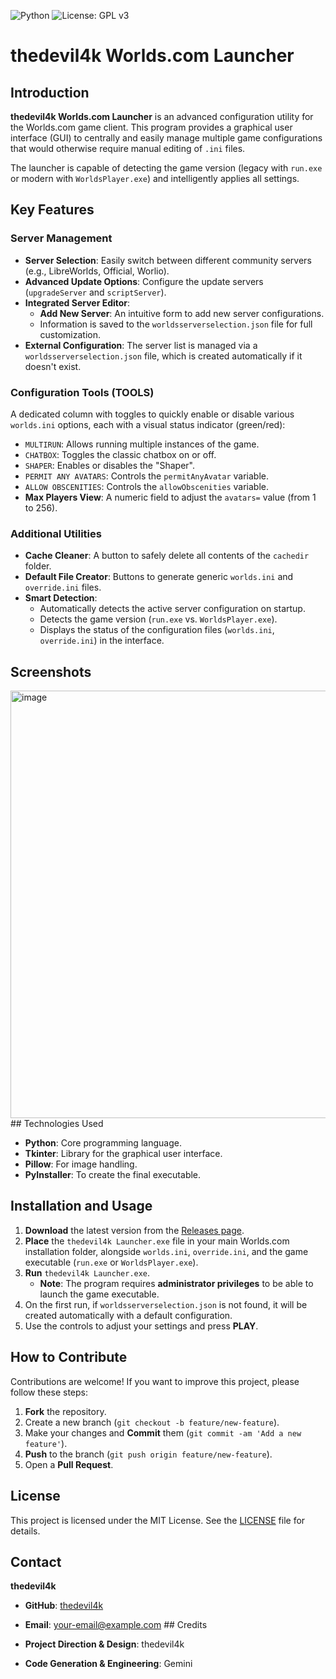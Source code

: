 ![Python](https://img.shields.io/badge/language-Python-yellow.svg)
![License: GPL v3](https://img.shields.io/badge/License-GPLv3-blue.svg)

# thedevil4k Worlds.com Launcher
## Introduction

**thedevil4k Worlds.com Launcher** is an advanced configuration utility for the Worlds.com game client. This program provides a graphical user interface (GUI) to centrally and easily manage multiple game configurations that would otherwise require manual editing of `.ini` files.

The launcher is capable of detecting the game version (legacy with `run.exe` or modern with `WorldsPlayer.exe`) and intelligently applies all settings.

## Key Features

### Server Management
* **Server Selection**: Easily switch between different community servers (e.g., LibreWorlds, Official, Worlio).
* **Advanced Update Options**: Configure the update servers (`upgradeServer` and `scriptServer`).
* **Integrated Server Editor**:
    * **Add New Server**: An intuitive form to add new server configurations.
    * Information is saved to the `worldsserverselection.json` file for full customization.
* **External Configuration**: The server list is managed via a `worldsserverselection.json` file, which is created automatically if it doesn't exist.

### Configuration Tools (TOOLS)
A dedicated column with toggles to quickly enable or disable various `worlds.ini` options, each with a visual status indicator (green/red):

* `MULTIRUN`: Allows running multiple instances of the game.
* `CHATBOX`: Toggles the classic chatbox on or off.
* `SHAPER`: Enables or disables the "Shaper".
* `PERMIT ANY AVATARS`: Controls the `permitAnyAvatar` variable.
* `ALLOW OBSCENITIES`: Controls the `allowObscenities` variable.
* **Max Players View**: A numeric field to adjust the `avatars=` value (from 1 to 256).

### Additional Utilities
* **Cache Cleaner**: A button to safely delete all contents of the `cachedir` folder.
* **Default File Creator**: Buttons to generate generic `worlds.ini` and `override.ini` files.
* **Smart Detection**:
    * Automatically detects the active server configuration on startup.
    * Detects the game version (`run.exe` vs. `WorldsPlayer.exe`).
    * Displays the status of the configuration files (`worlds.ini`, `override.ini`) in the interface.

## Screenshots
<img width="1449" height="684" alt="image" src="https://github.com/user-attachments/assets/cc8c9171-e530-4b12-afbc-6e3faa23c143" />
## Technologies Used

* **Python**: Core programming language.
* **Tkinter**: Library for the graphical user interface.
* **Pillow**: For image handling.
* **PyInstaller**: To create the final executable.

## Installation and Usage

1.  **Download** the latest version from the [Releases page](https://github.com/thedevil4k/thedevil4k-Worlds.com-Launcher/releases).
2.  **Place** the `thedevil4k Launcher.exe` file in your main Worlds.com installation folder, alongside `worlds.ini`, `override.ini`, and the game executable (`run.exe` or `WorldsPlayer.exe`).
3.  **Run** `thedevil4k Launcher.exe`.
    * **Note**: The program requires **administrator privileges** to be able to launch the game executable.
4.  On the first run, if `worldsserverselection.json` is not found, it will be created automatically with a default configuration.
5.  Use the controls to adjust your settings and press **PLAY**.

## How to Contribute

Contributions are welcome! If you want to improve this project, please follow these steps:

1.  **Fork** the repository.
2.  Create a new branch (`git checkout -b feature/new-feature`).
3.  Make your changes and **Commit** them (`git commit -am 'Add a new feature'`).
4.  **Push** to the branch (`git push origin feature/new-feature`).
5.  Open a **Pull Request**.

## License

This project is licensed under the MIT License. See the [LICENSE](LICENSE) file for details.

## Contact

**thedevil4k**

* **GitHub**: [thedevil4k](https://github.com/thedevil4k)
* **Email**: your-email@example.com ## Credits

* **Project Direction & Design**: thedevil4k
* **Code Generation & Engineering**: Gemini
